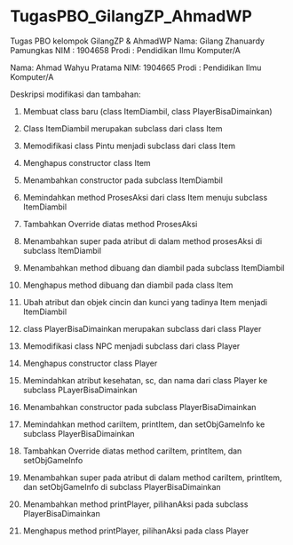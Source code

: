 # TugasPBO_GilangZP_AhmadWP
Tugas PBO kelompok GilangZP &amp; AhmadWP
Nama: Gilang Zhanuardy Pamungkas
NIM : 1904658
Prodi : Pendidikan Ilmu Komputer/A

Nama: Ahmad Wahyu Pratama
NIM: 1904665
Prodi : Pendidikan Ilmu Komputer/A

Deskripsi modifikasi dan tambahan:
1. Membuat class baru (class ItemDiambil, class PlayerBisaDimainkan)
2. Class ItemDiambil merupakan subclass dari class Item
3. Memodifikasi class Pintu menjadi subclass dari class Item
4. Menghapus constructor class Item
5. Menambahkan constructor pada subclass ItemDiambil
6. Memindahkan method ProsesAksi dari class Item menuju subclass ItemDiambil
7. Tambahkan Override diatas method ProsesAksi
8. Menambahkan super pada atribut di dalam method prosesAksi di subclass ItemDiambil
9. Menambahkan method dibuang dan diambil pada subclass ItemDiambil
10. Menghapus method dibuang dan diambil pada class Item
11. Ubah atribut dan objek cincin dan kunci yang tadinya Item menjadi ItemDiambil

12. class PlayerBisaDimainkan merupakan subclass dari class Player
13. Memodifikasi class NPC menjadi subclass dari class Player
14. Menghapus constructor class Player
15. Memindahkan atribut kesehatan, sc, dan nama dari class Player ke subclass PLayerBisaDimainkan
16. Menambahkan constructor pada subclass PlayerBisaDimainkan
17. Memindahkan method cariItem, printItem, dan setObjGameInfo ke subclass PlayerBisaDimainkan
18. Tambahkan Override diatas method cariItem, printItem, dan setObjGameInfo
19. Menambahkan super pada atribut di dalam method cariItem, printItem, dan setObjGameInfo di subclass PlayerBisaDimainkan
20. Menambahkan method printPlayer, pilihanAksi pada subclass PlayerBisaDimainkan
21. Menghapus method printPlayer, pilihanAksi pada class Player
